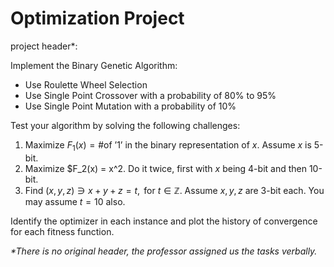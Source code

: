 # Optimization Project

project header\*:

Implement the Binary Genetic Algorithm:
* Use Roulette Wheel Selection
* Use Single Point Crossover with a probability of 80% to 95%
* Use Single Point Mutation with a probability of 10%

Test your algorithm by solving the following challenges:
1. Maximize $F_1(x) = \text{\#of '1' in the binary representation of } x$. Assume $x$ is 5-bit.
2. Maximize $F_2(x) = x^2. Do it twice, first with $x$ being 4-bit and then 10-bit.
3. Find $(x, y ,z) \ni x + y + z = t, \text{ for } t\in\mathbb{Z}$. Assume $x, y, z$ are 3-bit each. You may assume $t = 10$ also.

Identify the optimizer in each instance and plot the history of convergence for each fitness function.

*\*There is no original header, the professor assigned us the tasks verbally.*
